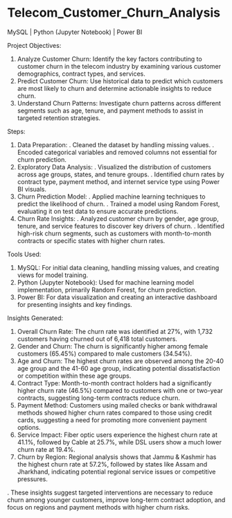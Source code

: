 # Telecom_Customer_Churn_Analysis
MySQL | Python (Jupyter Notebook) | Power BI

Project Objectives:
1. Analyze Customer Churn: Identify the key factors contributing to customer churn in the telecom industry by examining various customer demographics, contract types, and services.
2. Predict Customer Churn: Use historical data to predict which customers are most likely to churn and determine actionable insights to reduce churn.
3. Understand Churn Patterns: Investigate churn patterns across different segments such as age, tenure, and payment methods to assist in targeted retention strategies.

Steps:
1. Data Preparation:
   . Cleaned the dataset by handling missing values.
   . Encoded categorical variables and removed columns not essential for churn prediction.
2. Exploratory Data Analysis:
   . Visualized the distribution of customers across age groups, states, and tenure groups.
   . Identified churn rates by contract type, payment method, and internet service type using Power BI visuals.
3. Churn Prediction Model:
   . Applied machine learning techniques to predict the likelihood of churn.
   . Trained a model using Random Forest, evaluating it on test data to ensure accurate predictions.
4. Churn Rate Insights:
   . Analyzed customer churn by gender, age group, tenure, and service features to discover key drivers of churn.
   . Identified high-risk churn segments, such as customers with month-to-month contracts or specific states with higher churn rates.

Tools Used:
1. MySQL: For initial data cleaning, handling missing values, and creating views for model training.
2. Python (Jupyter Notebook): Used for machine learning model implementation, primarily Random Forest, for churn prediction.
3. Power BI: For data visualization and creating an interactive dashboard for presenting insights and key findings.

Insights Generated:
1. Overall Churn Rate: The churn rate was identified at 27%, with 1,732 customers having churned out of 6,418 total customers​.
2. Gender and Churn: The churn is significantly higher among female customers (65.45%) compared to male customers (34.54%)​.
3. Age and Churn: The highest churn rates are observed among the 20-40 age group and the 41-60 age group, indicating potential dissatisfaction or competition within these age groups.
4. Contract Type: Month-to-month contract holders had a significantly higher churn rate (46.5%) compared to customers with one or two-year contracts, suggesting long-term contracts reduce churn.
5. Payment Method: Customers using mailed checks or bank withdrawal methods showed higher churn rates compared to those using credit cards, suggesting a need for promoting more convenient payment options.
6. Service Impact: Fiber optic users experience the highest churn rate at 41.1%, followed by Cable at 25.7%, while DSL users show a much lower churn rate at 19.4%.
7. Churn by Region: Regional analysis shows that Jammu & Kashmir has the highest churn rate at 57.2%, followed by states like Assam and Jharkhand, indicating potential regional service issues or competitive pressures​.

. These insights suggest targeted interventions are necessary to reduce churn among younger customers, improve long-term contract adoption, and focus on regions and payment methods with higher churn risks.

